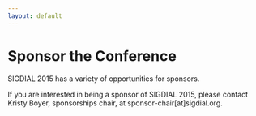 ```yaml
---
layout: default
---
```


# Sponsor the Conference

SIGDIAL 2015 has a variety of opportunities for sponsors.

If you are interested in being a sponsor of SIGDIAL 2015, please contact Kristy Boyer, sponsorships chair, at sponsor-chair[at]sigdial.org.
